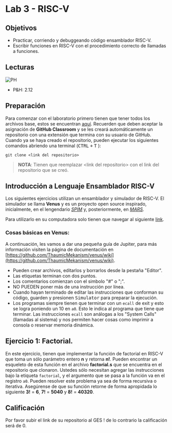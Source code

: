 # Lab 3 - RISC-V

## Objetivos

- Practicar, corriendo y debuggeando código ensamblador RISC-V.
- Escribir funciones en RISC-V con el procedimiento correcto de llamadas a funciones.

## Lecturas

![PH](/assets/img/PH.jpg)

- P&amp;H: 2.12

## Preparación

Para comenzar con el laboratorio primero tienen que tener todos los archivos base, estos se encuentran [aquí](https://classroom.github.com/a/oqSnEre7). Recuerden que deben
aceptar la asignación de **GitHub Classroom** y se les creará automáticamente un repositorio con una extensión que termina con su usuario de GitHub.
Cuando ya se haya creado el repositorio, pueden ejecutar los siguientes comandos abriendo una terminal (<kbd>CTRL</kbd> <kbd>+</kbd> <kbd>T</kbd> ):

```shell
git clone <link del repositorio>
```

> **NOTA**: Tienen que reemplazar <link del repositorio\> con el link del repositorio que se creó.

## Introducción a Lenguaje Ensamblador RISC-V

Los siguientes ejercicios utilizan un ensamblador y simulador de RISC-V. El simulador se llama **Venus** y es un proyecto open source inspirado, inicialmente, en el lengendario [_SPIM_](http://spimsimulator.sourceforge.net/) y, posteriormente, en [_MARS_](http://courses.missouristate.edu/KenVollmar/mars/).

Para utilizarlo en su computadora solo tienen que navegar al siguiente [link](http://venus.cs61c.org/).

### Cosas básicas en Venus:

A continuación, les vamos a dar una pequeña guía de Jupiter, para más información visiten la página de documentación en [https://github.com/ThaumicMekanism/venus/wiki](https://github.com/ThaumicMekanism/venus/wiki).

- Pueden crear archivos, editarlos y borrarlos desde la pestaña "Editor".
- Las etiquetas terminan con dos puntos.
- Los comentarios comienzan con el simbolo "#" o ";".
- NO PUEDEN poner más de una instrucción por línea.
- Cuando hayan terminado de editar las instrucciones que conforman su código, guarden y presionen <kbd>Simulator</kbd> para preparar la ejecución.
- Los programas siempre tienen que terminar con un `ecall` de exit y esto se logra poniendo un 10 en `a0`. Esto le indica al programa que tiene que terminar. Las instrucciones `ecall` son análogas a los "System Calls" (llamadas al sistema) y nos permiten hacer cosas como imprimir a consola o reservar memoria dinámica.

## Ejercicio 1: Factorial.

En este ejercicio, tienen que implementar la función de factorial en RISC-V que toma un sólo parámetro entero **n** y retorna **n!**. Pueden encontrar un esqueleto de esta función en el archivo **factorial.s** que se encuentra en el repositorio que clonaron. Ustedes sólo necesitan agregar las instrucciones bajo la etiqueta `factorial`, y el argumento que se pasa a la función va en el registro `a0`. Pueden resolver este problema ya sea de forma recursiva o iterativa. Asegúrense de que su función retorne de forma apropidada lo siguiente **3!** = **6**, **7!** = **5040** y **8!** = **40320**.

## Calificación

Por favor subir el link de su repositorio al GES ! de lo contrario la calificación será de 0.
